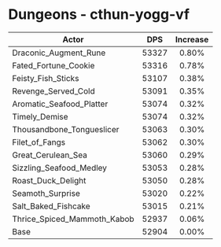 # Dungeons - cthun-yogg-vf
| Actor | DPS | Increase |
|---|:---:|:---:|
|Draconic_Augment_Rune|53327|0.80%|
|Fated_Fortune_Cookie|53316|0.78%|
|Feisty_Fish_Sticks|53107|0.38%|
|Revenge_Served_Cold|53091|0.35%|
|Aromatic_Seafood_Platter|53074|0.32%|
|Timely_Demise|53074|0.32%|
|Thousandbone_Tongueslicer|53063|0.30%|
|Filet_of_Fangs|53062|0.30%|
|Great_Cerulean_Sea|53060|0.29%|
|Sizzling_Seafood_Medley|53053|0.28%|
|Roast_Duck_Delight|53050|0.28%|
|Seamoth_Surprise|53020|0.22%|
|Salt_Baked_Fishcake|53015|0.21%|
|Thrice_Spiced_Mammoth_Kabob|52937|0.06%|
|Base|52904|0.00%|
